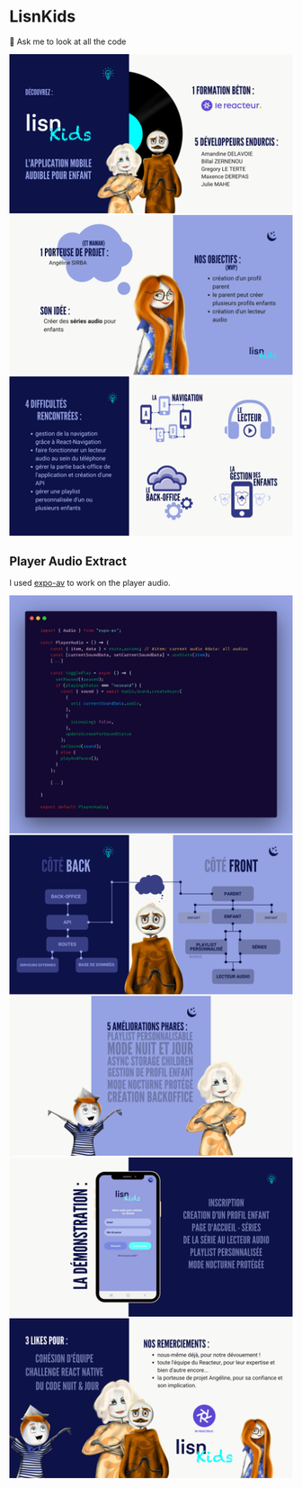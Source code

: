 ﻿# LisnKids
 
👀 Ask me to look at all the code

![LisnKids01](/assets/img/01.png)
![LisnKids02](/assets/img/02.png)
![LisnKids03](/assets/img/03.png)
## Player Audio Extract

I used [expo-av](https://docs.expo.io/versions/latest/sdk/av/) to work on the player audio.

![CodeCarbon](/assets/img/carbon01.png)
![LisnKids05](/assets/img/05.png)
![LisnKids06](/assets/img/06.png)
![LisnKids07](/assets/img/07.png)
![LisnKids08](/assets/img/08.png)
